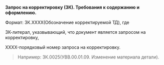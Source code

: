 **Запрос на корректировку (ЗК). Требования к содержанию и оформлению.**

Формат: ЗК.XXXX(Обозначение корректируемой ТД), где

ЗК-литерал, указвывающий, что документ является запросом на корректировку,

XXXX-порядковый номер запроса на корректировку.

>Например: ЗК.0025(УВВ.00.01.09. Изменение материала детали).

